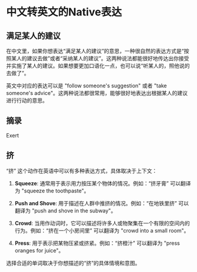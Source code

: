 # 中文转英文的Native表达

## 满足某人的建议

在中文里，如果你想表达“满足某人的建议”的意思，一种很自然的表达方式是“按照某人的建议去做”或者“采纳某人的建议”。这两种说法都能很好地传达出你接受并实施了某人的建议。如果想要更加口语化一点，也可以说“听某人的，照他说的去做了”。

英文中对应的表达可以是 "follow someone's suggestion" 或者 "take someone's advice"。这两种说法都很常用，能够很好地表达出根据某人的建议进行行动的意思。

## 摘录

Exert

## 挤

“挤” 这个动作在英语中可以有多种表达方式，具体取决于上下文：

1. **Squeeze**: 通常用于表示用力按压某个物体的情况。例如：“挤牙膏” 可以翻译为 "squeeze the toothpaste"。

2. **Push and Shove**: 用于描述在人群中推挤的情况。例如：“在地铁里挤” 可以翻译为 "push and shove in the subway"。

3. **Crowd**: 当用作动词时，它可以描述将许多人或物聚集在一个有限的空间内的行为。例如：“挤在一个小房间里” 可以翻译为 "crowd into a small room"。

4. **Press**: 用于表示把某物压紧或挤紧。例如：“挤橙汁” 可以翻译为 "press oranges for juice"。

选择合适的单词取决于你想描述的“挤”的具体情境和意图。